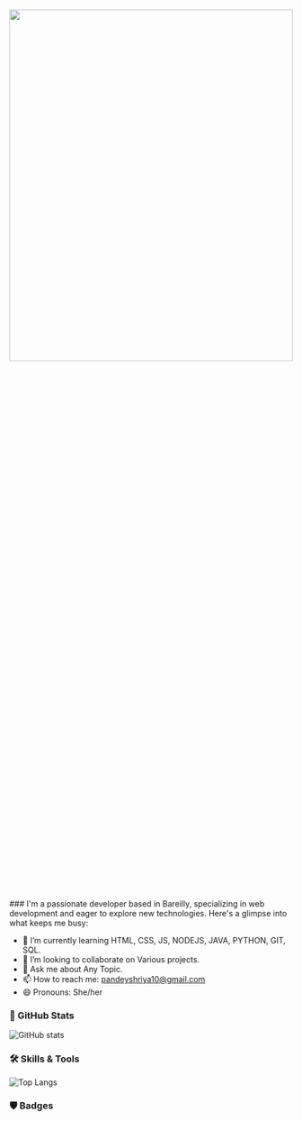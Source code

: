 
<h1 align="center" justify="center"> <img src="https://readme-typing-svg.demolab.com/?lines=Hey,+I'm+Shriya Pandey+👋;" height = "40%" width = "100%"></h1>
###
I'm a passionate developer based in Bareilly, specializing in web development and eager to explore new technologies. Here's a glimpse into what keeps me busy:

- 🌱 I’m currently learning HTML, CSS, JS, NODEJS, JAVA, PYTHON, GIT, SQL.
- 👯 I’m looking to collaborate on Various projects.
- 💬 Ask me about Any Topic.
- 📫 How to reach me: pandeyshriya10@gmail.com
- 😄 Pronouns: She/her

###

### 🚀 GitHub Stats

![GitHub stats](https://github-readme-stats.vercel.app/api?username=shriya-pandey08&show_icons=true&theme=radical)

### 🛠️ Skills & Tools

![Top Langs](https://github-readme-stats.vercel.app/api/top-langs/?username=shriya-pandey08&layout=compact&theme=radical)

### 🛡️ Badges



